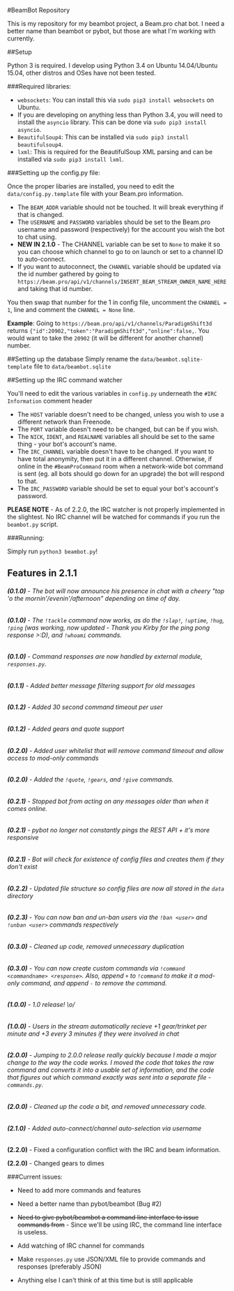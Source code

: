 #BeamBot Repository

This is my repository for my beambot project, a Beam.pro chat bot. I need a better name than beambot or pybot, but those are what I'm working with currently.

##Setup

Python 3 is required. I develop using Python 3.4 on Ubuntu 14.04/Ubuntu 15.04, other distros and OSes have not been tested.

###Required libraries:

* `websockets`: You can install this via `sudo pip3 install websockets` on Ubuntu.
* If you are developing on anything less than Python 3.4, you will need to install the `asyncio` library. This can be done via `sudo pip3 install asyncio`.
* `BeautifulSoup4`: This can be installed via `sudo pip3 install beautifulsoup4`.
* `lxml`: This is required for the BeautifulSoup XML parsing and can be installed via `sudo pip3 install lxml`.

###Setting up the config.py file:

Once the proper libaries are installed, you need to edit the `data/config.py.template` file with your Beam.pro information.

* The `BEAM_ADDR` variable should not be touched. It will break everything if that is changed.
* The `USERNAME` and `PASSWORD` variables should be set to the Beam.pro username and password (respectively) for the account you wish the bot to chat using.
* **NEW IN 2.1.0** - The CHANNEL variable can be set to `None` to make it so you can choose which channel to go to on launch or set to a channel ID to auto-connect.
* If you want to autoconnect, the `CHANNEL` variable should be updated via the id number gathered by going to `https://beam.pro/api/v1/channels/INSERT_BEAM_STREAM_OWNER_NAME_HERE` and taking that id number. 

 You then swap that number for the 1 in config file, uncomment the `CHANNEL = 1`, line and comment the `CHANNEL = None` line.

**Example**: Going to `https://beam.pro/api/v1/channels/ParadigmShift3d` returns `{"id":20902,"token":"ParadigmShift3d","online":false,`. You would want to take the `20902` (it will be different for another channel) number.

##Setting up the database
Simply rename the `data/beambot.sqlite-template` file to `data/beambot.sqlite`

##Setting up the IRC command watcher

You'll need to edit the various variables in `config.py` underneath the `#IRC Information` comment header

* The `HOST` variable doesn't need to be changed, unless you wish to use a different network than Freenode.
* The `PORT` variable doesn't need to be changed, but can be if you wish.
* The `NICK`, `IDENT`, and `REALNAME` variables all should be set to the same thing - your bot's account's name.
* The `IRC_CHANNEL` variable doesn't have to be changed. If you want to have total anonymity, then put it in a different channel. Otherwise, if online in the `#BeamProCommand` room when a network-wide bot command is sent (eg. all bots should go down for an upgrade) the bot will respond to that.
* The `IRC_PASSWORD` variable should be set to equal your bot's account's password.

**PLEASE NOTE** - As of 2.2.0, the IRC watcher is not properly implemented in the slightest. No IRC channel will be watched for commands if you run the `beambot.py` script.

###Running:

Simply run `python3 beambot.py`!

## Features in 2.1.1

###### **(0.1.0)** - The bot will now announce his presence in chat with a cheery "top 'o the mornin'/evenin'/afternoon" depending on time of day.

###### **(0.1.0)** - The `!tackle` command now works, as do the `!slap!`, `!uptime`, `!hug`, `!ping` (was working, now updated - Thank you Kirby for the ping pong response >:D),  and `!whoami` commands.

###### **(0.1.0)** - Command responses are now handled by external module, `responses.py`.

###### **(0.1.1)** - Added better message filtering support for old messages

###### **(0.1.2)** - Added 30 second command timeout per user

###### **(0.1.2)** - Added gears and quote support

###### **(0.2.0)** - Added user whitelist that will remove command timeout and allow access to mod-only commands

###### **(0.2.0)** - Added the `!quote`, `!gears`, and `!give` commands.

###### **(0.2.1)** - Stopped bot from acting on any messages older than when it comes online.

###### **(0.2.1)** - pybot no longer not constantly pings the REST API + it's more responsive

###### **(0.2.1)** - Bot will check for existence of config files and creates them if they don't exist

###### **(0.2.2)** - Updated file structure so config files are now all stored in the `data` directory

###### **(0.2.3)** - You can now ban and un-ban users via the `!ban <user>` and `!unban <user>` commands respectively

###### **(0.3.0)** - Cleaned up code, removed unnecessary duplication

###### **(0.3.0)** - You can now create custom commands via `!command <commandname> <response>`. Also, append `+` to `!command` to make it a mod-only command, and append `-` to remove the command.

###### **(1.0.0)** - 1.0 release! \o/

###### **(1.0.0)** - Users in the stream automatically recieve +1 gear/trinket per minute and +3 every 3 minutes if they were involved in chat

###### **(2.0.0)** - Jumping to 2.0.0 release really quickly because I made a major change to the way the code works. I moved the code that takes the raw command and converts it into a usable set of information, and the code that figures out which command exactly was sent into a separate file - `commands.py`.

###### **(2.0.0)** - Cleaned up the code a bit, and removed unnecessary code.

###### **(2.1.0)** - Added auto-connect/channel auto-selection via username

**(2.2.0)** - Fixed a configuration conflict with the IRC and beam information.

**(2.2.0)** - Changed gears to dimes

###Current issues:

* Need to add more commands and features

* Need a better name than pybot/beambot (Bug #2)

* ~~Need to give pybot/beambot a command line interface to issue commands from~~ - Since we'll be using IRC, the command line interface is useless.

* Add watching of IRC channel for commands

* Make `responses.py` use JSON/XML file to provide commands and responses (preferably JSON)

* Anything else I can't think of at this time but is still applicable